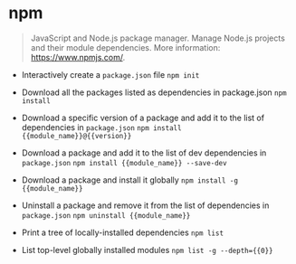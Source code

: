 # npm
> JavaScript and Node.js package manager.
> Manage Node.js projects and their module dependencies.
> More information: <https://www.npmjs.com/>.

- Interactively create a `package.json` file
`npm init`

- Download all the packages listed as dependencies in package.json
`npm install`

- Download a specific version of a package and add it to the list of dependencies in `package.json`
`npm install {{module_name}}@{{version}}`

- Download a package and add it to the list of dev dependencies in `package.json`
`npm install {{module_name}} --save-dev`

- Download a package and install it globally
`npm install -g {{module_name}}`

- Uninstall a package and remove it from the list of dependencies in `package.json`
`npm uninstall {{module_name}}`

- Print a tree of locally-installed dependencies
`npm list`

- List top-level globally installed modules
`npm list -g --depth={{0}}`
